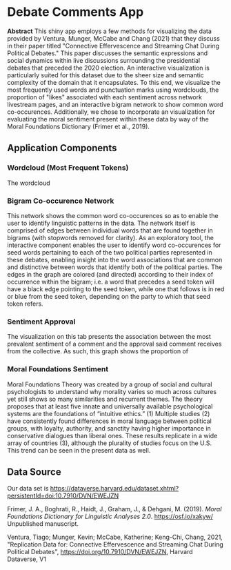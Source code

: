 # Debate Comments App

**Abstract**
This shiny app employs a few methods for visualizing the data provided by Ventura, Munger, McCabe and Chang (2021) that they discuss in their paper titled "Connective Effervescence and Streaming Chat During Political Debates." This paper discusses the semantic expressions and social dynamics within live discussions surrounding the presidential debates that preceded the 2020 election. An interactive visualization is particularly suited for this dataset due to the sheer size and semantic complexity of the domain that it encapsulates. To this end, we visualize the most frequently used words and punctuation marks using wordclouds, the proportion of "likes" associated with each sentiment across network livestream pages, and an interactive bigram network to show common word co-occurences. Additionally, we chose to incorporate an visualization for evaluating the moral sentiment present within these data by way of the Moral Foundations Dictionary (Frimer et al., 2019).




## Application Components

### Wordcloud (Most Frequent Tokens)

The wordcloud 

### Bigram Co-occurence Network

This network shows the common word co-occurences so as to enable the user to identify linguistic patterns in the data. The network itself is comprised of edges between individual words that are found together in bigrams (with stopwords removed for clarity). As an exploratory tool, the interactive component enables the user to identify word co-occurences for seed words pertaining to each of the two political parties represented in these debates, enabling insight into the word associations that are common and distinctive between words that identify both of the political parties. The edges in the graph are colored (and directed) according to their index of occurrence within the bigram; i.e. a word that precedes a seed token will have a black edge pointing to the seed token, while one that follows is in red or blue from the seed token, depending on the party to which that seed token refers.

### Sentiment Approval

The visualization on this tab presents the association between the most prevalent sentiment of a comment and the approval said comment receives from the collective. As such, this graph shows the proportion of 

### Moral Foundations Sentiment

Moral Foundations Theory was created by a group of social and cultural psychologists to understand why morality varies so much across cultures yet still shows so many similarities and recurrent themes. The theory proposes that at least five innate and universally available psychological systems are the foundations of “intuitive ethics.” (1) Multiple studies (2) have consistently found differences in moral language between political groups, with loyalty, authority, and sanctity having higher importance in conservative dialogues than liberal ones. These results replicate in a wide array of countries (3), although the plurality of studies focus on the U.S. This trend can be seen in the present data as well.

## Data Source

Our data set is 
https://dataverse.harvard.edu/dataset.xhtml?persistentId=doi:10.7910/DVN/EWEJZN


Frimer, J. A., Boghrati, R., Haidt, J., Graham, J., & Dehgani, M. (2019). *Moral Foundations Dictionary for Linguistic Analyses 2.0*. https://osf.io/xakyw/ Unpublished manuscript.

Ventura, Tiago; Munger, Kevin; McCabe, Katherine; Keng-Chi, Chang, 2021, "Replication Data for: Connective Effervescence and Streaming Chat During Political Debates", https://doi.org/10.7910/DVN/EWEJZN, Harvard Dataverse, V1 
